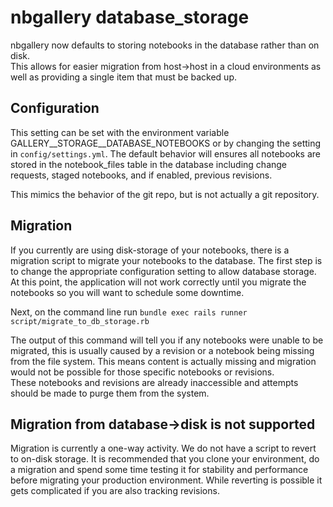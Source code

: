 # nbgallery database_storage
nbgallery now defaults to storing notebooks in the database rather than on disk.  
This allows for easier migration from host->host in a cloud environments as well
as providing a single item that must be backed up.


## Configuration
This setting can be set with the environment variable GALLERY__STORAGE__DATABASE_NOTEBOOKS
or by changing the setting in `config/settings.yml`.  The default behavior will ensures
all notebooks are stored in the notebook_files table in the database including
change requests, staged notebooks, and if enabled, previous revisions.

This mimics the behavior of the git repo, but is not actually a git repository.

## Migration

If you currently are using disk-storage of your notebooks, there is a migration
script to migrate your notebooks to the database.  The first step is to change the
appropriate configuration setting to allow database storage.  At this point, the application
will not work correctly until you migrate the notebooks so you will want to schedule some downtime.

Next, on the command line run `bundle exec rails runner script/migrate_to_db_storage.rb`

The output of this command will tell you if any notebooks were unable to be migrated, this is usually caused by
a revision or a notebook being missing from the file system. This means content is actually missing
and migration would not be possible for those specific notebooks or revisions.  
These notebooks and revisions are already inaccessible and attempts should be made to purge them from the system.

## Migration from database->disk is not supported
Migration is currently a one-way activity. We do not have a script to revert to
on-disk storage. It is recommended that you clone your environment, do a migration
and spend some time testing it for stability and performance before migrating
your production environment.  While reverting is possible it gets complicated
if you are also tracking revisions.
